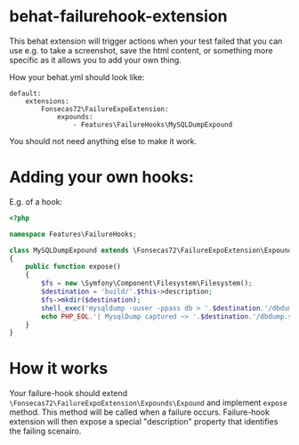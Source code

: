 # behat-failurehook-extension

This behat extension will trigger actions when your test failed that you can use e.g. to take a screenshot, save the html content, or something more specific as it allows you to add your own thing.


How your behat.yml should look like:
```
default:
    extensions:
        Fonsecas72\FailureExpoExtension:
            expounds:
                - Features\FailureHooks\MySQLDumpExpound
```

You should not need anything else to make it work.

# Adding your own hooks:

E.g. of a hook:

```php 
<?php

namespace Features\FailureHooks;

class MySQLDumpExpound extends \Fonsecas72\FailureExpoExtension\Expounds\Expound
{
    public function expose()
    {
        $fs = new \Symfony\Component\Filesystem\Filesystem();
        $destination = 'build/'.$this->description;
        $fs->mkdir($destination);
        shell_exec('mysqldump -uuser -ppass db > '.$destination.'/dbdump.sql');
        echo PHP_EOL.'| MysqlDump captured ~> '.$destination.'/dbdump.sql';
    }
}
```

# How it works

Your failure-hook should extend `\Fonsecas72\FailureExpoExtension\Expounds\Expound` and implement `expose` method.
This method will be called when a failure occurs.
Failure-hook extension will then expose a special "description" property that identifies the failing scenairo.

